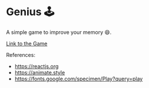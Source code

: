 # Genius 🕹️

A simple game to improve your memory 😄.

[Link to the Game](https://ricardo-costa.github.io/chess)

<!-- ![The Game](./assets/the-game.gif) -->

References:

- https://reactjs.org
- https://animate.style
- https://fonts.google.com/specimen/Play?query=play
